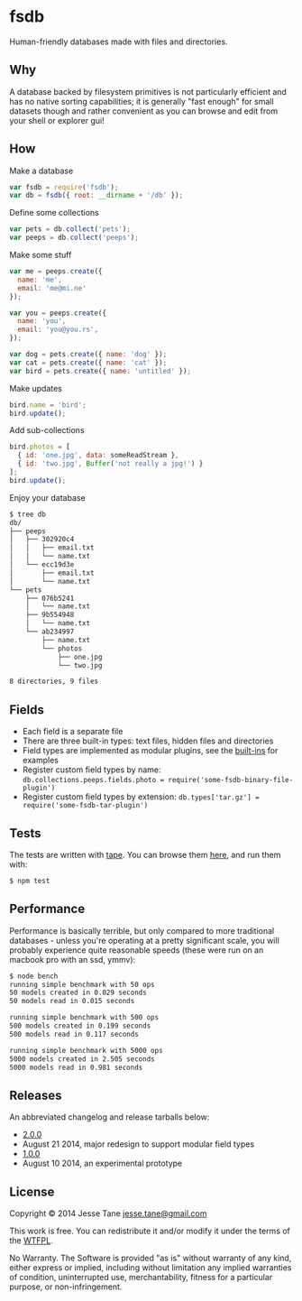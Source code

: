 # fsdb
Human-friendly databases made with files and directories.

## Why
A database backed by filesystem primitives is not particularly efficient and has no native sorting capabilities; it is generally "fast enough" for small datasets though and rather convenient as you can browse and edit from your shell or explorer gui!

## How

Make a database
``` javascript
var fsdb = require('fsdb');
var db = fsdb({ root: __dirname + '/db' });
```

Define some collections
``` javascript
var pets = db.collect('pets');
var peeps = db.collect('peeps');
```

Make some stuff
``` javascript
var me = peeps.create({
  name: 'me',
  email: 'me@mi.ne'
});

var you = peeps.create({
  name: 'you',
  email: 'you@you.rs',
});

var dog = pets.create({ name: 'dog' });
var cat = pets.create({ name: 'cat' });
var bird = pets.create({ name: 'untitled' });
```

Make updates
``` javascript
bird.name = 'bird';
bird.update();
```

Add sub-collections
``` javascript
bird.photos = [
  { id: 'one.jpg', data: someReadStream }, 
  { id: 'two.jpg', Buffer('not really a jpg!') }
];
bird.update();
```

Enjoy your database
``` bash
$ tree db
db/
├── peeps
│   ├── 302920c4
│   │   ├── email.txt
│   │   └── name.txt
│   └── ecc19d3e
│       ├── email.txt
│       └── name.txt
└── pets
    ├── 076b5241
    │   └── name.txt
    ├── 9b554948
    │   └── name.txt
    └── ab234997
        ├── name.txt
        └── photos
            ├── one.jpg
            └── two.jpg

8 directories, 9 files
```

## Fields
* Each field is a separate file
* There are three built-in types: text files, hidden files and directories
* Field types are implemented as modular plugins, see the [built-ins](https://github.com/jessetane/fsdb/tree/master/lib) for examples
* Register custom field types by name: `db.collections.peeps.fields.photo = require('some-fsdb-binary-file-plugin')`
* Register custom field types by extension: `db.types['tar.gz'] = require('some-fsdb-tar-plugin')`

## Tests
The tests are written with [tape](https://github.com/substack/tape). You can browse them [here](https://github.com/jessetane/fsdb/tree/master/test), and run them with:
``` bash
$ npm test
```

## Performance
Performance is basically terrible, but only compared to more traditional databases - unless you're operating at a pretty significant scale, you will probably experience quite reasonable speeds (these were run on an macbook pro with an ssd, ymmv):
``` bash
$ node bench
running simple benchmark with 50 ops
50 models created in 0.029 seconds
50 models read in 0.015 seconds

running simple benchmark with 500 ops
500 models created in 0.199 seconds
500 models read in 0.117 seconds

running simple benchmark with 5000 ops
5000 models created in 2.505 seconds
5000 models read in 0.981 seconds
```

## Releases
An abbreviated changelog and release tarballs below:
* [2.0.0](https://github.com/jessetane/fsdb/releases/tag/1.0.0)
 * August 21 2014, major redesign to support modular field types
* [1.0.0](https://github.com/jessetane/fsdb/releases/tag/1.0.0)
 * August 10 2014, an experimental prototype

## License
Copyright © 2014 Jesse Tane <jesse.tane@gmail.com>

This work is free. You can redistribute it and/or modify it under the
terms of the [WTFPL](http://www.wtfpl.net/txt/copying).

No Warranty. The Software is provided "as is" without warranty of any kind, either express or implied, including without limitation any implied warranties of condition, uninterrupted use, merchantability, fitness for a particular purpose, or non-infringement.